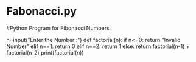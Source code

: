 # Fabonacci.py
#Python Program for Fibonacci Numbers

n=input("Enter the Number :")
def factorial(n):
    if n<=0:
        return "Invalid Number"
    elif n==1:
        return 0
    elif n==2:
        return 1
    else:
        return factorial(n-1) + factorial(n-2)
print(factorial(n))
